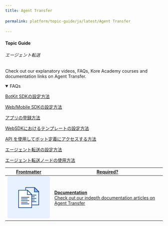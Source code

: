 ```yaml
---
title: Agent Transfer

permalink: platform/topic-guide/ja/latest/Agent Transfer

---
```


#### Topic Guide
###### エージェント転送

  Check out our explanatory videos, FAQs, Kore Academy courses and documentation links on Agent Transfer.

<details open>
  <summary>FAQs
  </summary>

  <a class="doc-link" target="_blank" href="https://developer.kore.ai/docs/bots/sdks/botkit-sdk-tutorial-agent-transfer/?lang=ja">
 
  BotKit SDKの設定方法

</a>

<a class="doc-link" target="_blank" href="https://developer.kore.ai/docs/bots/sdks/kore-ai-web-sdk-tutorial/?lang=ja">
 
  Web/Mobile SDKの設定方法

</a>


<a class="doc-link" target="_blank" href="https://developer.kore.ai/docs/bots/sdks/sdk-app-registration/?lang=ja">
 
  アプリの登録方法

</a>
  
<a class="doc-link" target="_blank" href="https://developer.kore.ai/docs/bots/sdks/message-templates/?lang=ja">
 
  WebSDKにおけるテンプレートの設定方法

</a>
  
<a class="doc-link" target="_blank" href="https://developer.kore.ai/docs/bots/api-guide/apis/?lang=ja">
 
  API を使用してボット定義にアクセスする方法

</a>
  
<a class="doc-link" target="_blank" href="https://developer.kore.ai/docs/bots/sdks/botkit-sdk-tutorial-agent-transfer/?lang=ja">
 
  エージェント転送の設定方法

</a>
  
<a class="doc-link" target="_blank" href="https://developer.kore.ai/docs/bots/bot-builder-tool/dialog-task/working-with-the-agent-transfer-node/?lang=ja">
 
  エージェント転送ノードの使用方法

</a>

</details>

<a class="doc-link" target="_blank" href="https://developer.kore.ai/docs/bots/sdks/botkit-sdk-tutorial-agent-transfer/?lang=ja">
 

| Frontmatter | Required? |
|-------------|-------------|
| ![alt text](images/docIcon.svg "Title") | **Documentation**  <br /> Check out our indepth documentation articles on Agent Transfer | 


</a>
